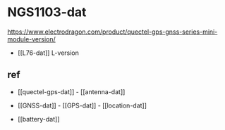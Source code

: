 
# NGS1103-dat

https://www.electrodragon.com/product/quectel-gps-gnss-series-mini-module-version/

- [[L76-dat]] L-version 




## ref 

- [[quectel-gps-dat]] - [[antenna-dat]]

- [[GNSS-dat]] - [[GPS-dat]] - [[location-dat]]

- [[battery-dat]]